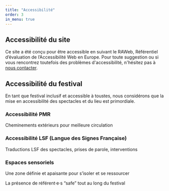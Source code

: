 ```yaml
---
title: "Accessibilité"
order: 3
in_menu: true
---
```

## Accessibilité du site
Ce site a été conçu pour être accessible en suivant le RAWeb, Référentiel d’évaluation de l’Accessibilité Web en Europe.
Pour toute suggestion ou si vous rencontrez toutefois des problèmes d'accessibilité, n'hésitez pas à [nous contacter](https://heloisebordeaux.github.io/testdvp/contact.html).

## Accessibilité du festival

En tant que festival inclusif et accessible à toustes, nous considérons que 
la mise en accessibilité des spectacles et du lieu est primordiale.

### Accessibilité PMR
Cheminements extérieurs pour meilleure circulation

### Accessibilité LSF (Langue des Signes Française)
Traductions LSF des spectacles, prises de parole, interventions

### Espaces sensoriels
Une zone définie et apaisante pour s’isoler et se ressourcer

La présence de référent·e·s <span lang="en">“safe”</span> tout au long du festival 